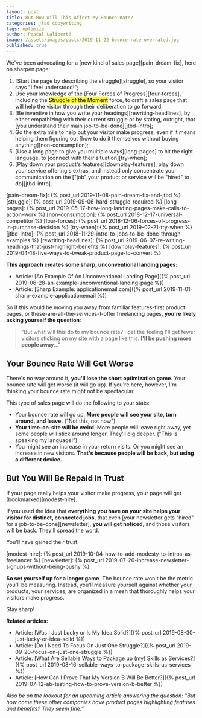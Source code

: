 ```yaml
---
layout: post
title: But How Will This Affect My Bounce Rate?
categories: jtbd copywriting
tags: optimize
author: Pascal Laliberté
image: /assets/images/posts/2019-11-22-bounce-rate-overrated.jpg
published: true
---
```


We've been advocating for a [new kind of sales page][pain-dream-fix], here on sharpen.page:

1. [Start the page by describing the struggle][struggle], so your visitor says "I feel understood!";
1. Use your knowledge of the [Four Forces of Progress][four-forces], including the <mark>Struggle of the Moment</mark> force, to craft a sales page that will help the visitor through their deliberation to go forward;
1. [Be inventive in how you write your headings][rewriting-headlines], by either empathizing with their current struggle or by stating, outright, that [you understand their main job-to-be-done][jtbd-intro];
1. Go the extra mile to help out your visitor make progress, even if it means helping them figuring out [how to do it themselves without buying anything][non-consumption];
1. [Use a long page to give you multiple ways][long-pages] to hit the right language, to [connect with their situation][try-when];
1. [Play down your product's features][downplay-features], play down your service offering's extras, and instead only concentrate your communication on the ["job" your product or service will be "hired" to do][jtbd-intro].

[pain-dream-fix]: {% post_url 2019-11-08-pain-dream-fix-and-jtbd %}
[struggle]: {% post_url 2019-09-06-hard-struggle-required %}
[long-pages]: {% post_url 2019-05-17-how-long-landing-pages-make-calls-to-action-work %}
[non-consumption]: {% post_url 2018-12-17-universal-competitor %}
[four-forces]: {% post_url 2018-12-06-forces-of-progress-in-purchase-decision %}
[try-when]: {% post_url 2019-02-21-try-when %}
[jtbd-intro]: {% post_url 2018-11-29-intro-to-jobs-to-be-done-through-examples %}
[rewriting-headlines]: {% post_url 2019-06-07-re-writing-headings-that-just-highlight-benefits %}
[downplay-features]: {% post_url 2019-04-18-five-ways-to-tweak-product-page-to-convert %}

**This approach creates some sharp, unconventional landing pages:**

* Article: [An Example Of An Unconventional Landing Page]({% post_url 2019-06-28-an-example-unconventional-landing-page %})
* Article: [Sharp Example: applicationemail.com]({% post_url 2019-11-01-sharp-example-applicationemail %})

So if this would be moving you away from familiar features-first product pages, or these-are-all-the-services-I-offer freelancing pages, **you're likely asking yourself the question**:

> "But what will this do to my bounce rate? I get the feeling I'll get fewer visitors sticking on my site with a page like this. **I'll be pushing more people away**..."

## Your Bounce Rate Will Get Worse

There's no way around it, **you'll lose the short optimization game**. Your bounce rate will get worse (it will go up). If you're here, however, I'm thinking your bounce rate might not be spectacular.

This type of sales page will do the following to your stats:

* Your bounce rate will go up. **More people will see your site, turn around, and leave.** ("Not this, not now")
* **Your time-on-site will be weird**. More people will leave right away, yet some people will stick around longer. They'll dig deeper. ("This is speaking my language!")
* You might see an increase in your return visits. Or you might see an increase in new visitors. **That's because people will be back, but using a different device.**

## But You Will Be Repaid in Trust

If your page really helps your visitor make progress, your page will get [bookmarked][modest-hire]. 

If you used the idea that **everything you have on your site helps your visitor for distinct, connected jobs**, that even [your newsletter gets "hired" for a job-to-be-done][newsletter], **you will get noticed**, and those visitors will be back. They'll spread the word. 

You'll have gained their trust.

[modest-hire]: {% post_url 2019-10-04-how-to-add-modesty-to-intros-as-freelancer %}
[newsletter]: {% post_url 2019-07-26-increase-newsletter-signups-without-being-pushy %}

**So set yourself up for a longer game**. The bounce rate won't be the metric you'll be measuring. Instead, you'll measure yourself against whether your products, your services, are organized in a mesh that thoroughly helps your visitors make progress.

Stay sharp!

**Related articles:**

* Article: [Was I Just Lucky or Is My Idea Solid?]({% post_url 2019-08-30-just-lucky-or-idea-solid %})
* Article: [Do I Need To Focus On Just One Struggle?]({% post_url 2019-09-20-focus-on-just-one-struggle %})
* Article: [What Are Sellable Ways to Package up (my) Skills as Services?]({% post_url 2019-08-16-sellable-ways-to-package-skills-as-services %})
* Article: [How Can I Prove That My Version B Will Be Better?]({% post_url 2019-07-12-ab-testing-how-to-prove-version-b-better %})

_Also be on the lookout for an upcoming article answering the question: "But how come these other companies have product pages highlighting features and benefits? They seem fine."_
